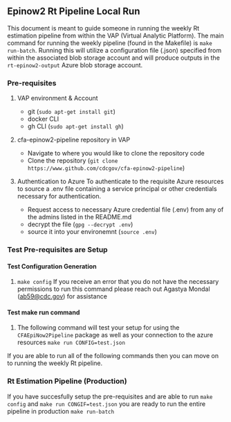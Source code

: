 ## Epinow2 Rt Pipeline Local Run 
This document is meant to guide someone in running the weekly Rt estimation pipeline from within the VAP (Virtual Analytic Platform). The main command for running the weekly pipeline (found in the Makefile) is `make run-batch`. Running this will utilize a configuration file (.json) specified from within the associated blob storage account and will produce outputs in the `rt-epinow2-output` Azure blob storage account. 

### Pre-requisites
1. VAP environment & Account
	- git (`sudo apt-get install git`) 
	- docker CLI 
	- gh CLI (`sudo apt-get install gh`)

2. cfa-epinow2-pipeline repository in VAP
	- Navigate to where you would like to clone the repository code
	- Clone the repository (`git clone https://www.github.com/cdcgov/cfa-epinow2-pipeline`)

3. Authentication to Azure 
To authenticate to the requisite Azure resources to source a .env file containing a service principal or other credentials necessary for authentication.  
	- Request access to necessary Azure credential file (.env) from any of the admins listed in the README.md
	- decrypt the file (`gpg --decrypt .env`) 
	- source it into your environemnt (`source .env`)

### Test Pre-requisites are Setup
#### Test Configuration Generation
1. `make config` 
If you receive an error that you do not have the necessary permissions to run this command please reach out Agastya Mondal (ab59@cdc.gov) for assistance

#### Test make run command
1. The following command will test your setup for using the `CFAEpiNow2Pipeline` package as well as your connection to the azure resources
 `make run CONFIG=test.json`

If you are able to run all of the following commands then you can move on to running the weekly Rt pipeline.

### Rt Estimation Pipeline (Production)
If you have succesfully setup the pre-requisites and are able to run `make config` and `make run CONGIF=test.json` you are ready to run the entire pipeline in production `make run-batch`

